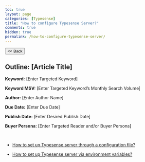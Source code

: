 ```yaml
---
toc: true
layout: page
categories: [Typesense]
title: "How to configure Typesense Server?"
comments: true
hidden: true
permalink: /how-to-configure-typesense-server/
---
```


<button class="back-button" onclick="window.history.back()"><< Back</button>

## Outline: [Article Title]

**Keyword:** [Enter Targeted Keyword]

**Keyword MSV:** [Enter Targeted Keyword’s Monthly Search Volume]

**Author:** [Enter Author Name]

**Due Date:** [Enter Due Date]

**Publish Date:** [Enter Desired Publish Date]

**Buyer Persona:** [Enter Targeted Reader and/or Buyer Persona]

<br>

<ul>
<li><p><a href="https://aviyeldevrel.github.io/Aviyel-Blogs-Review/setup-typesense-server-config-file/">How to set up Typesense server through a configuration file? </a><p>
<li><p><a href="https://aviyeldevrel.github.io/Aviyel-Blogs-Review/setup-typesense-server-env-file/">How to set up Typesense server via environment variables?</a><p>
